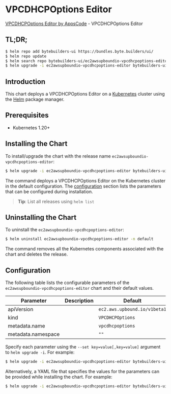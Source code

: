 # VPCDHCPOptions Editor

[VPCDHCPOptions Editor by AppsCode](https://byte.builders) - VPCDHCPOptions Editor

## TL;DR;

```bash
$ helm repo add bytebuilders-ui https://bundles.byte.builders/ui/
$ helm repo update
$ helm search repo bytebuilders-ui/ec2awsupboundio-vpcdhcpoptions-editor --version=v0.4.18
$ helm upgrade -i ec2awsupboundio-vpcdhcpoptions-editor bytebuilders-ui/ec2awsupboundio-vpcdhcpoptions-editor -n default --create-namespace --version=v0.4.18
```

## Introduction

This chart deploys a VPCDHCPOptions Editor on a [Kubernetes](http://kubernetes.io) cluster using the [Helm](https://helm.sh) package manager.

## Prerequisites

- Kubernetes 1.20+

## Installing the Chart

To install/upgrade the chart with the release name `ec2awsupboundio-vpcdhcpoptions-editor`:

```bash
$ helm upgrade -i ec2awsupboundio-vpcdhcpoptions-editor bytebuilders-ui/ec2awsupboundio-vpcdhcpoptions-editor -n default --create-namespace --version=v0.4.18
```

The command deploys a VPCDHCPOptions Editor on the Kubernetes cluster in the default configuration. The [configuration](#configuration) section lists the parameters that can be configured during installation.

> **Tip**: List all releases using `helm list`

## Uninstalling the Chart

To uninstall the `ec2awsupboundio-vpcdhcpoptions-editor`:

```bash
$ helm uninstall ec2awsupboundio-vpcdhcpoptions-editor -n default
```

The command removes all the Kubernetes components associated with the chart and deletes the release.

## Configuration

The following table lists the configurable parameters of the `ec2awsupboundio-vpcdhcpoptions-editor` chart and their default values.

|     Parameter      | Description |                 Default                 |
|--------------------|-------------|-----------------------------------------|
| apiVersion         |             | <code>ec2.aws.upbound.io/v1beta1</code> |
| kind               |             | <code>VPCDHCPOptions</code>             |
| metadata.name      |             | <code>vpcdhcpoptions</code>             |
| metadata.namespace |             | <code>""</code>                         |


Specify each parameter using the `--set key=value[,key=value]` argument to `helm upgrade -i`. For example:

```bash
$ helm upgrade -i ec2awsupboundio-vpcdhcpoptions-editor bytebuilders-ui/ec2awsupboundio-vpcdhcpoptions-editor -n default --create-namespace --version=v0.4.18 --set apiVersion=ec2.aws.upbound.io/v1beta1
```

Alternatively, a YAML file that specifies the values for the parameters can be provided while
installing the chart. For example:

```bash
$ helm upgrade -i ec2awsupboundio-vpcdhcpoptions-editor bytebuilders-ui/ec2awsupboundio-vpcdhcpoptions-editor -n default --create-namespace --version=v0.4.18 --values values.yaml
```
